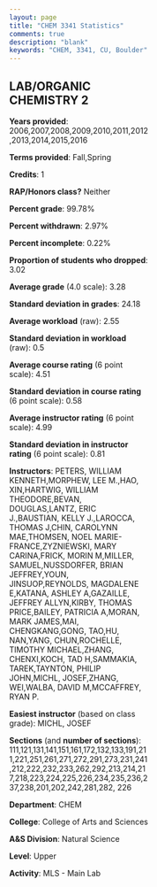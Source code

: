 ```yaml
---
layout: page
title: "CHEM 3341 Statistics"
comments: true
description: "blank"
keywords: "CHEM, 3341, CU, Boulder"
--- 
```

<head>
<script src="https://ajax.googleapis.com/ajax/libs/jquery/2.1.3/jquery.min.js"></script>
<script src="https://dl.dropboxusercontent.com/s/pc42nxpaw1ea4o9/highcharts.js?dl=0"></script>
<!-- <script src="../assets/js/highcharts.js"></script> -->
<style type="text/css">@font-face {
	font-family: "Bebas Neue";
	src: url(https://www.filehosting.org/file/details/544349/BebasNeue%20Regular.otf) format("opentype");
	}
	h1.Bebas { 
		font-family: "Bebas Neue", Verdana, Tahoma;
	}
</style>
</head>
<body>
	<div id="container" style="float: right; width: 45%; height: 88%; margin-left: 2.5%; margin-right: 2.5%;"></div>
	<script language="JavaScript">
		$(document).ready(function() {
		var chart = {type: 'column'};
		var title = {text: 'Grade Distribution'};
		var xAxis = {categories: ['A','B','C','D','F'],crosshair: true};
		var yAxis = {min: 0,title: {text: 'Percentage'}};
		var tooltip = {headerFormat: '<center><b><span style="font-size:20px">{point.key}</span></b></center>',
		               pointFormat: '<td style="padding:0"><b>{point.y:.1f}%</b></td>',
		               footerFormat: '</table>',shared: true,useHTML: true};
		var plotOptions = {column: {pointPadding: 0.0,borderWidth: 0}};  
		var credits = {enabled: false};var series= [{name: 'Percent',data: [40.41,50.7,7.19,0.97,0.72,]}];
		var json = {};
		json.chart = chart;
		json.title = title;
		json.tooltip = tooltip;
		json.xAxis = xAxis;
		json.yAxis = yAxis;  
		json.series = series;
		json.plotOptions = plotOptions;  
		json.credits = credits;
		$('#container').highcharts(json);
	});
	</script>
</body>
			   
## LAB/ORGANIC CHEMISTRY 2

**Years provided**: 2006,2007,2008,2009,2010,2011,2012,2013,2014,2015,2016

**Terms provided**: Fall,Spring

**Credits**: 1

**RAP/Honors class?** Neither

**Percent grade**: 99.78%

**Percent withdrawn**: 2.97%

**Percent incomplete**: 0.22%

**Proportion of students who dropped**: 3.02

**Average grade** (4.0 scale): 3.28

**Standard deviation in grades**: 24.18

**Average workload** (raw): 2.55

**Standard deviation in workload** (raw): 0.5

**Average course rating** (6 point scale): 4.51

**Standard deviation in course rating** (6 point scale): 0.58

**Average instructor rating** (6 point scale): 4.99

**Standard deviation in instructor rating** (6 point scale): 0.81

**Instructors**: PETERS, WILLIAM KENNETH,MORPHEW, LEE M.,HAO, XIN,HARTWIG, WILLIAM THEODORE,BEVAN, DOUGLAS,LANTZ, ERIC J.,BAUSTIAN, KELLY J.,LAROCCA, THOMAS J,CHIN, CAROLYNN MAE,THOMSEN, NOEL MARIE-FRANCE,ZYZNIEWSKI, MARY CARINA,FRICK, MORIN M,MILLER, SAMUEL,NUSSDORFER, BRIAN JEFFREY,YOUN, JINSUOP,REYNOLDS, MAGDALENE E,KATANA, ASHLEY A,GAZAILLE, JEFFREY ALLYN,KIRBY, THOMAS PRICE,BAILEY, PATRICIA A,MORAN, MARK JAMES,MAI, CHENGKANG,GONG, TAO,HU, NAN,YANG, CHUN,ROCHELLE, TIMOTHY MICHAEL,ZHANG, CHENXI,KOCH, TAD H,SAMMAKIA, TAREK,TAYNTON, PHILIP JOHN,MICHL, JOSEF,ZHANG, WEI,WALBA, DAVID M,MCCAFFREY, RYAN P.

**Easiest instructor** (based on class grade): MICHL, JOSEF

**Sections** (and **number of sections**): 111,121,131,141,151,161,172,132,133,191,211,221,251,261,271,272,291,273,231,241,212,222,232,233,262,292,213,214,217,218,223,224,225,226,234,235,236,237,238,201,202,242,281,282, 226

**Department**: CHEM

**College**: College of Arts and Sciences

**A&S Division**: Natural Science

**Level**: Upper

**Activity**: MLS - Main Lab